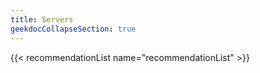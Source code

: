 ```yaml
---
title: Servers
geekdocCollapseSection: true
---
```


{{< recommendationList name="recommendationList" >}}
